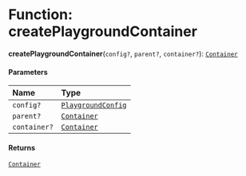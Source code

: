 # Function: createPlaygroundContainer

**createPlaygroundContainer**(`config?`, `parent?`, `container?`): [`Container`](/auto-docs/free-layout-editor/interfaces/interfaces.Container.md)

#### Parameters

| Name | Type |
| :------ | :------ |
| `config?` | [`PlaygroundConfig`](/auto-docs/free-layout-editor/variables/PlaygroundConfig-1.md) |
| `parent?` | [`Container`](/auto-docs/free-layout-editor/interfaces/interfaces.Container.md) |
| `container?` | [`Container`](/auto-docs/free-layout-editor/interfaces/interfaces.Container.md) |

#### Returns

[`Container`](/auto-docs/free-layout-editor/interfaces/interfaces.Container.md)
